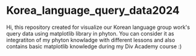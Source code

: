 # Korea_language_query_data2024
Hi, this repository created for visualize our Korean language group work's query data using matplotlib library in phyton. You can consider it as integratiton of my phyton knowladge with different lessons and also contains basic matplotlib knowledge during my Div Academy course :)
